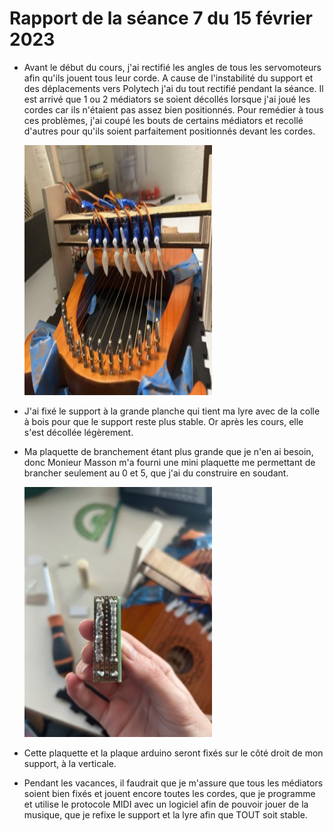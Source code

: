 <h1>Rapport de la séance 7 du 15 février 2023</h1>
<ul>
  <li><p>Avant le début du cours, j'ai rectifié les angles de tous les servomoteurs afin qu'ils jouent tous leur corde. A cause de l'instabilité du support et des déplacements vers Polytech j'ai du tout rectifié pendant la séance. Il est arrivé que 1 ou 2 médiators se soient décollés lorsque j'ai joué les cordes car ils n'étaient pas assez bien positionnés. Pour remédier à tous ces problèmes, j'ai coupé les bouts de certains médiators et recollé d'autres pour qu'ils soient parfaitement positionnés devant les cordes. </p></li>
  <img src="/Documents/Images/support.jpg" alt="support" style="width:300px;height:400px;"/>
  <li><p>J'ai fixé le support à la grande planche qui tient ma lyre avec de la colle à bois pour que le support reste plus stable. Or après les cours, elle s'est décollée légèrement.<p></li>
  <li><p>Ma plaquette de branchement étant plus grande que je n'en ai besoin, donc Monieur Masson m'a fourni une mini plaquette me permettant de brancher seulement au 0 et 5, que j'ai du construire en soudant.</p></li>
  <img src="/Documents/Images/soudure.jpg" alt="Soudure plaquette" style="width:300px;height:400px;"/>
  <li><p>Cette plaquette et la  plaque arduino seront fixés sur le côté droit de mon support, à la verticale. </p></li>
  <li><p>Pendant les vacances, il faudrait que je m'assure que tous les médiators soient bien fixés et jouent encore toutes les cordes, que je programme et utilise le protocole MIDI avec un logiciel afin de pouvoir jouer de la musique, que je refixe le support et la lyre afin que TOUT soit stable. <p></li>

